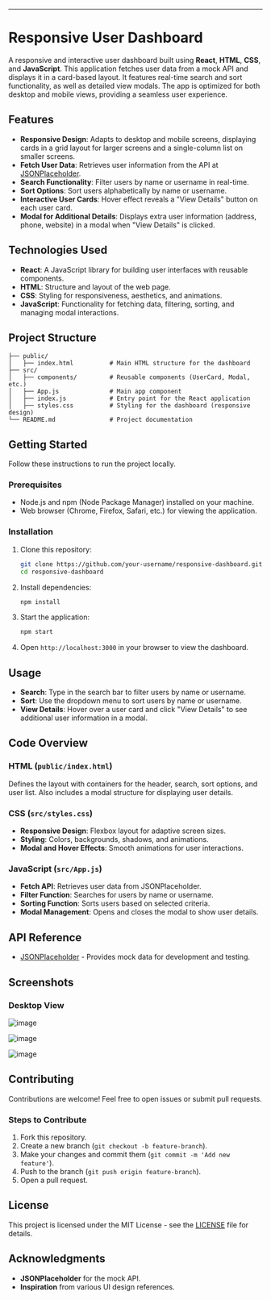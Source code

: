 ---

# Responsive User Dashboard

A responsive and interactive user dashboard built using **React**, **HTML**, **CSS**, and **JavaScript**. This application fetches user data from a mock API and displays it in a card-based layout. It features real-time search and sort functionality, as well as detailed view modals. The app is optimized for both desktop and mobile views, providing a seamless user experience.

## Features

- **Responsive Design**: Adapts to desktop and mobile screens, displaying cards in a grid layout for larger screens and a single-column list on smaller screens.
- **Fetch User Data**: Retrieves user information from the API at [JSONPlaceholder](https://jsonplaceholder.typicode.com/users).
- **Search Functionality**: Filter users by name or username in real-time.
- **Sort Options**: Sort users alphabetically by name or username.
- **Interactive User Cards**: Hover effect reveals a "View Details" button on each user card.
- **Modal for Additional Details**: Displays extra user information (address, phone, website) in a modal when "View Details" is clicked.

## Technologies Used

- **React**: A JavaScript library for building user interfaces with reusable components.
- **HTML**: Structure and layout of the web page.
- **CSS**: Styling for responsiveness, aesthetics, and animations.
- **JavaScript**: Functionality for fetching data, filtering, sorting, and managing modal interactions.

## Project Structure

```
├── public/
│   ├── index.html          # Main HTML structure for the dashboard
├── src/
│   ├── components/         # Reusable components (UserCard, Modal, etc.)
│   ├── App.js              # Main app component
│   ├── index.js            # Entry point for the React application
│   ├── styles.css          # Styling for the dashboard (responsive design)
└── README.md               # Project documentation
```

## Getting Started

Follow these instructions to run the project locally.

### Prerequisites

- Node.js and npm (Node Package Manager) installed on your machine.
- Web browser (Chrome, Firefox, Safari, etc.) for viewing the application.

### Installation

1. Clone this repository:

    ```bash
    git clone https://github.com/your-username/responsive-dashboard.git
    cd responsive-dashboard
    ```

2. Install dependencies:

    ```bash
    npm install
    ```

3. Start the application:

    ```bash
    npm start
    ```

4. Open `http://localhost:3000` in your browser to view the dashboard.

## Usage

- **Search**: Type in the search bar to filter users by name or username.
- **Sort**: Use the dropdown menu to sort users by name or username.
- **View Details**: Hover over a user card and click "View Details" to see additional user information in a modal.

## Code Overview

### HTML (`public/index.html`)

Defines the layout with containers for the header, search, sort options, and user list. Also includes a modal structure for displaying user details.

### CSS (`src/styles.css`)

- **Responsive Design**: Flexbox layout for adaptive screen sizes.
- **Styling**: Colors, backgrounds, shadows, and animations.
- **Modal and Hover Effects**: Smooth animations for user interactions.

### JavaScript (`src/App.js`)

- **Fetch API**: Retrieves user data from JSONPlaceholder.
- **Filter Function**: Searches for users by name or username.
- **Sorting Function**: Sorts users based on selected criteria.
- **Modal Management**: Opens and closes the modal to show user details.

## API Reference

- [JSONPlaceholder](https://jsonplaceholder.typicode.com/) - Provides mock data for development and testing.

## Screenshots

### Desktop View
![image](https://github.com/user-attachments/assets/a79ab5c2-0d17-448e-99cc-036b0d02c3d0)

![image](https://github.com/user-attachments/assets/3f14d70a-0a7f-494d-8c58-a048fa1babbc)

![image](https://github.com/user-attachments/assets/e43f8579-5c6e-4df8-8004-beae468da5cd)


## Contributing

Contributions are welcome! Feel free to open issues or submit pull requests.

### Steps to Contribute

1. Fork this repository.
2. Create a new branch (`git checkout -b feature-branch`).
3. Make your changes and commit them (`git commit -m 'Add new feature'`).
4. Push to the branch (`git push origin feature-branch`).
5. Open a pull request.

## License

This project is licensed under the MIT License - see the [LICENSE](LICENSE) file for details.

## Acknowledgments

- **JSONPlaceholder** for the mock API.
- **Inspiration** from various UI design references.
